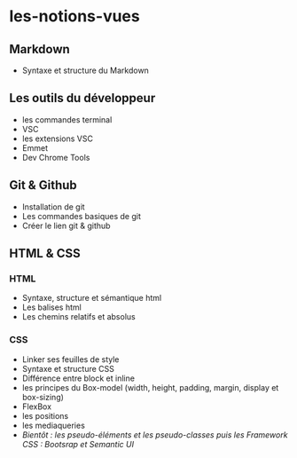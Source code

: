 # les-notions-vues

## Markdown

- Syntaxe et structure du Markdown

## Les outils du développeur

- les commandes terminal
- VSC
- les extensions VSC
- Emmet
- Dev Chrome Tools

## Git & Github

- Installation de git
- Les commandes basiques de git
- Créer le lien git & github

## HTML & CSS

### HTML
- Syntaxe, structure et sémantique html
- Les balises html
- Les chemins relatifs et absolus

### CSS

- Linker ses feuilles de style
- Syntaxe et structure CSS
- Différence entre block et inline
- les principes du Box-model (width, height, padding, margin, display et box-sizing)
- FlexBox
- les positions
- les mediaqueries 
- *Bientôt :
les pseudo-éléments et les pseudo-classes puis les Framework CSS : Bootsrap et Semantic UI*
